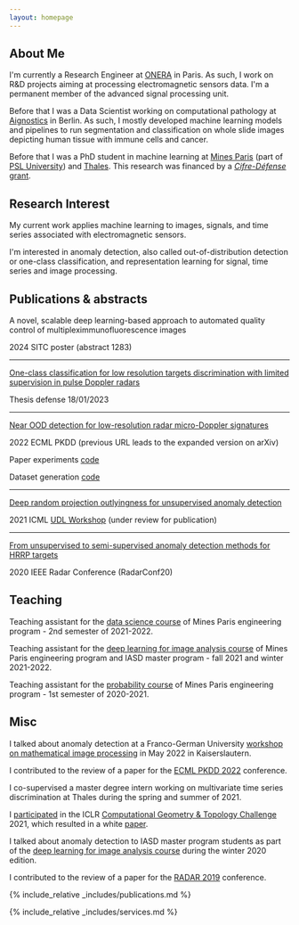 ```yaml
---
layout: homepage
---
```

## About Me

I'm currently a Research Engineer at [ONERA](https://www.onera.fr/en) in Paris. As such, I work on R&D projects aiming at processing electromagnetic sensors data. I'm a permanent member of the advanced signal processing unit.

Before that I was a Data Scientist working on computational pathology at [Aignostics](https://www.aignostics.com/) in Berlin. As such, I mostly developed machine learning models and pipelines to run segmentation and classification on whole slide images depicting human tissue with immune cells and cancer.

Before that I was a PhD student in machine learning at [Mines Paris](https://en.wikipedia.org/wiki/Mines_ParisTech) (part of [PSL University](https://en.wikipedia.org/wiki/Paris_Sciences_et_Lettres_University)) and [Thales](https://en.wikipedia.org/wiki/Thales_Group). This research was financed by a [*Cifre-Défense* grant](https://www.anrt.asso.fr/fr/cifre-defense-24859).

## Research Interest

My current work applies machine learning to images, signals, and time series associated with electromagnetic sensors.

I'm interested in anomaly detection, also called out-of-distribution detection or one-class classification, and representation learning for signal, time series and image processing.

## Publications & abstracts

A novel, scalable deep learning-based approach to automated quality control of multipleximmunofluorescence images

2024 SITC poster (abstract 1283)

---

[One-class classification for low resolution targets discrimination with limited supervision in pulse Doppler radars](https://www.theses.fr/en/2023UPSLM005)

Thesis defense 18/01/2023

---

[Near OOD detection for low-resolution radar micro-Doppler signatures](https://arxiv.org/abs/2205.07869)

2022 ECML PKDD (previous URL leads to the expanded version on arXiv)

Paper experiments [code](https://github.com/Blupblupblup/Near-OOD-Doppler-Signatures)

Dataset generation [code](https://github.com/Blupblupblup/Doppler-Signatures-Generation)

---

[Deep random projection outlyingness for unsupervised anomaly detection](https://hal.archives-ouvertes.fr/hal-03203686)

2021 ICML [UDL Workshop](https://sites.google.com/view/udlworkshop2021/home) (under review for publication)

---

[From unsupervised to semi-supervised anomaly detection methods for HRRP targets](https://hal.archives-ouvertes.fr/hal-03254510)

2020 IEEE Radar Conference (RadarConf20)

## Teaching

Teaching assistant for the [data science course](https://github.com/afermanian/sdd_2022) of Mines Paris engineering program - 2nd semester of 2021-2022.

Teaching assistant for the [deep learning for image analysis course](http://cours.cmm.mines-paristech.fr/wiki/doku.php/deep/start) of Mines Paris engineering program and IASD master program - fall 2021 and winter 2021-2022.

Teaching assistant for the [probability course](https://github.com/boisgera/CDIS) of Mines Paris engineering program - 1st semester of 2020-2021.

## Misc

I talked about anomaly detection at a Franco-German University [workshop on mathematical image processing](https://www.itwm.fraunhofer.de/en/fairs_events/2022/2022_05_23_german-french-workshop.html) in May 2022 in Kaiserslautern.

I contributed to the review of a paper for the [ECML PKDD 2022](https://2022.ecmlpkdd.org/) conference.

I co-supervised a master degree intern working on multivariate time series discrimination at Thales during the spring and summer of 2021.

I [participated](https://github.com/Blupblupblup/challenge-iclr-2021/tree/main/Blupblupblup) in the ICLR [Computational Geometry & Topology Challenge](https://github.com/geomstats/challenge-iclr-2021) 2021, which resulted in a white [paper](https://arxiv.org/abs/2108.09810).

I talked about anomaly detection to IASD master program students as part of the [deep learning for image analysis course](http://cours.cmm.mines-paristech.fr/wiki/doku.php/deep/start) during the winter 2020 edition.

I contributed to the review of a paper for the [RADAR 2019](https://www.radar2019.org/) conference.

{% include_relative _includes/publications.md %}

{% include_relative _includes/services.md %}
